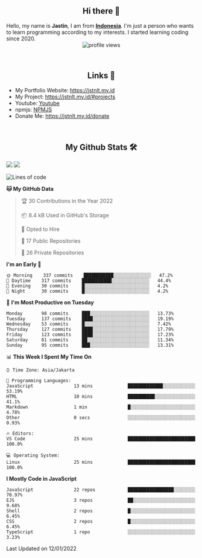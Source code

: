 <h2 align="center">Hi there 👋</h2>
Hello, my name is <strong>Jastin</strong>, I am from <strong><a href="https://en.m.wikipedia.org/wiki/Indonesia">Indonesia</a></strong>. I'm just a person who wants to learn programming according to my interests. I started learning coding since 2020.
<div align="center"><img src="https://gpvc.arturio.dev/JastinXyz" alt="profile views"></div>
 
&nbsp;
 
<h2 align="center">Links 🔗</h2>
<ul>
 <li>My Portfolio Website: <a href="https://jstnlt.my.id" target="_blank">https://jstnlt.my.id</a></li>
 <li>My Project: <a href="https://jstnlt.my.id/#projects" target="_blank">https://jstnlt.my.id/#projects</a></li>
 <li>Youtube: <a href="https://youtube.com/c/JastinCh" target="_blank">Youtube</a></li>
 <li>npmjs: <a href="https://www.npmjs.com/~jastinlt" target="_blank">NPMJS</a></li>
 <li>Donate Me: <a href="https://jstnlt.my.id/donate" target="_blank">https://jstnlt.my.id/donate</a></li>
 </ul>
 
&nbsp;
 
<h2 align="center">My Github Stats 🛠</h2>
 <a href="https://jstnlt.my.id/donate" target="_blank"><img src="https://github-readme-stats.vercel.app/api?username=JastinXyz&show_icons=true&theme=algolia"></a>
 <a href="https://jstnlt.my.id/donate" target="_blank"><img src="https://github-profile-summary-cards.vercel.app/api/cards/profile-details?username=JastinXyz&theme=monokai"></a>

<!--START_SECTION:waka-->
![Lines of code](https://img.shields.io/badge/From%20Hello%20World%20I%27ve%20Written-180%20Thousand%20lines%20of%20code-blue)

**🐱 My GitHub Data** 

> 🏆 30 Contributions in the Year 2022
 > 
> 📦 8.4 kB Used in GitHub's Storage 
 > 
> 💼 Opted to Hire
 > 
> 📜 17 Public Repositories 
 > 
> 🔑 26 Private Repositories  
 > 
**I'm an Early 🐤** 

```text
🌞 Morning    337 commits    ███████████░░░░░░░░░░░░░░   47.2% 
🌆 Daytime    317 commits    ███████████░░░░░░░░░░░░░░   44.4% 
🌃 Evening    30 commits     █░░░░░░░░░░░░░░░░░░░░░░░░   4.2% 
🌙 Night      30 commits     █░░░░░░░░░░░░░░░░░░░░░░░░   4.2%

```
📅 **I'm Most Productive on Tuesday** 

```text
Monday       98 commits     ███░░░░░░░░░░░░░░░░░░░░░░   13.73% 
Tuesday      137 commits    ████░░░░░░░░░░░░░░░░░░░░░   19.19% 
Wednesday    53 commits     █░░░░░░░░░░░░░░░░░░░░░░░░   7.42% 
Thursday     127 commits    ████░░░░░░░░░░░░░░░░░░░░░   17.79% 
Friday       123 commits    ████░░░░░░░░░░░░░░░░░░░░░   17.23% 
Saturday     81 commits     ██░░░░░░░░░░░░░░░░░░░░░░░   11.34% 
Sunday       95 commits     ███░░░░░░░░░░░░░░░░░░░░░░   13.31%

```


📊 **This Week I Spent My Time On** 

```text
⌚︎ Time Zone: Asia/Jakarta

💬 Programming Languages: 
JavaScript               13 mins             █████████████░░░░░░░░░░░░   53.19% 
HTML                     10 mins             ██████████░░░░░░░░░░░░░░░   41.1% 
Markdown                 1 min               █░░░░░░░░░░░░░░░░░░░░░░░░   4.78% 
Other                    0 secs              ░░░░░░░░░░░░░░░░░░░░░░░░░   0.93%

🔥 Editors: 
VS Code                  25 mins             █████████████████████████   100.0%

💻 Operating System: 
Linux                    25 mins             █████████████████████████   100.0%

```

**I Mostly Code in JavaScript** 

```text
JavaScript               22 repos            █████████████████░░░░░░░░   70.97% 
EJS                      3 repos             ██░░░░░░░░░░░░░░░░░░░░░░░   9.68% 
Shell                    2 repos             █░░░░░░░░░░░░░░░░░░░░░░░░   6.45% 
CSS                      2 repos             █░░░░░░░░░░░░░░░░░░░░░░░░   6.45% 
TypeScript               1 repo              ░░░░░░░░░░░░░░░░░░░░░░░░░   3.23%

```



 Last Updated on 12/01/2022
<!--END_SECTION:waka-->
